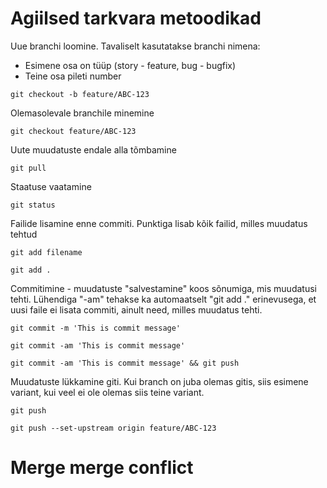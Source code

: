 # Agiilsed tarkvara metoodikad

Uue branchi loomine. Tavaliselt kasutatakse branchi nimena:
- Esimene osa on tüüp (story - feature, bug - bugfix)
- Teine osa pileti number
```
git checkout -b feature/ABC-123
```


Olemasolevale branchile minemine
```
git checkout feature/ABC-123
```


Uute muudatuste endale alla tõmbamine
```
git pull
```


Staatuse vaatamine
```
git status
```


Failide lisamine enne commiti. Punktiga lisab kõik failid, milles muudatus tehtud
```
git add filename

git add .
```


Commitimine - muudatuste "salvestamine" koos sõnumiga, mis muudatusi tehti. Lühendiga "-am" tehakse ka automaatselt "git add ." erinevusega, et uusi faile ei lisata commiti, ainult need, milles muudatus tehti.
```
git commit -m 'This is commit message'

git commit -am 'This is commit message'

git commit -am 'This is commit message' && git push
```


Muudatuste lükkamine giti. Kui branch on juba olemas gitis, siis esimene variant, kui veel ei ole olemas siis teine variant.
```
git push

git push --set-upstream origin feature/ABC-123
```


# Merge merge conflict
